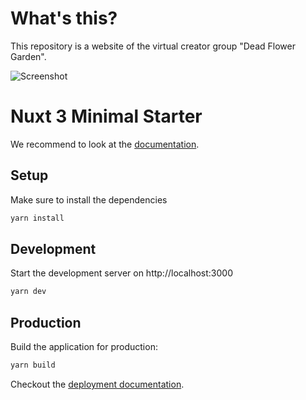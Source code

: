 # What's this?
This repository is a website of the virtual creator group "Dead Flower Garden".
 
![Screenshot](https://user-images.githubusercontent.com/7070710/163944975-21c63df2-9342-47cc-bc90-a8bc9fb3aded.png)


# Nuxt 3 Minimal Starter

We recommend to look at the [documentation](https://v3.nuxtjs.org).

## Setup

Make sure to install the dependencies

```bash
yarn install
```

## Development

Start the development server on http://localhost:3000

```bash
yarn dev
```

## Production

Build the application for production:

```bash
yarn build
```

Checkout the [deployment documentation](https://v3.nuxtjs.org/docs/deployment).
